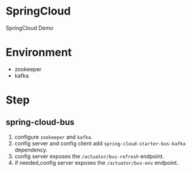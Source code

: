 # SpringCloud
SpringCloud Demo

# Environment
+ zookeeper
+ kafka

# Step

## spring-cloud-bus
1. configure `zookeeper` and `kafka`.
2. config server and config client add `spring-cloud-starter-bus-kafka` dependency.
3. config server exposes the `/actuator/bus-refresh` endpoint. 
4. if needed,config server exposes the `/actuator/bus-env` endpoint. 

